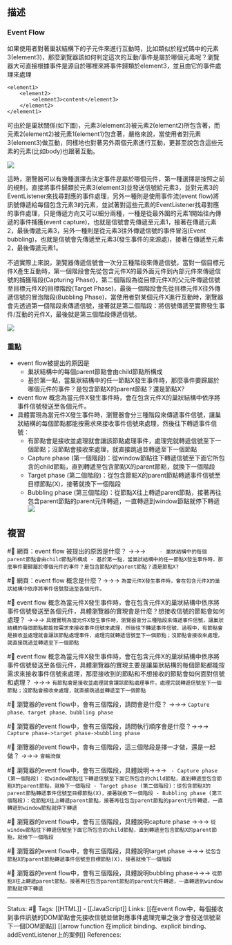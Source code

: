 ## 描述



### Event Flow

如果使用者對著巢狀結構下的子元件來進行互動時，比如類似於程式碼中的元素3(element3)，那麼瀏覽器該如何判定這次的互動/事件是屬於哪個元素呢？瀏覽器大可直接根據事件是源自於哪裡來將事件歸類於element3，並且由它的事件處理來處理

```
<element1>
	<element2>
		<element3>content</element3>
	</element2>
</element1>
```

  

可由於是巢狀關係(如下圖)，元素3(element3)被元素2(element2)所包含著，而元素2(element2)被元素1(element1)包含著，嚴格來說，當使用者對元素3(element3)做互動，同樣地也對著另外兩個元素進行互動，更甚至說包含這些元素的元素(比如body)也跟著互動。


![](https://res.cloudinary.com/dqfxgtyoi/image/upload/v1630587482/blog/event/threeElements_lohr6c.png)

  
  

這時，瀏覽器可以有幾種選擇去決定事件是屬於哪個元件，第一種選擇是按照之前的規則，直接將事件歸類於元素3(element3)並發送信號給元素3，並對元素3的EventListener來找尋對應的事件處理，另外一種則是使用事件流(event flow)將訊號傳遞給每個包含元素3的元素，並試著對這些元素的EventListener找尋對應的事件處理，只是傳遞方向又可以細分兩種，一種是從最外圍的元素1開始往內傳遞的事件捕獲(event capture)，也就是信號會先傳遞至元素1，接著在傳遞元素2，最後傳遞元素3，另外一種則是從元素3往外傳遞信號的事件冒泡(Event bubbling)，也就是信號會先傳遞至元素3(發生事件的來源處)，接著在傳遞至元素2，最後傳遞元素1。

  

不過實際上來說，瀏覽器傳遞信號會一次分三種階段來傳遞信號，當對一個目標元件X產生互動時，第一個階段會先從包含元件X的最外面元件到內部元件來傳遞信號的捕獲階段(Capturing Phase)，第二個階段為從目標元件X的父元件傳遞信號至目標元件X的目標階段(Target Phase)，最後一個階段會先從目標元件X往外傳遞信號的冒泡階段(Bubbling Phase)，當使用者對某個元件X進行互動時，瀏覽器會先透過第一個階段來傳遞信號，接著就是第二個階段：將信號傳遞至實際發生事件/互動的元件X，最後就是第三個階段傳遞信號。

  

![](https://res.cloudinary.com/dqfxgtyoi/image/upload/v1636879992/blog/event/currentPropagationPath_rj9x5j.png)


### 重點



- event flow被提出的原因是
	- 巢狀結構中的每個parent節點會由child節點所構成
	- 基於第一點，當巢狀結構中的任一節點X發生事件時，那麼事件要歸屬於哪個元件的事件？是包含節點X的parent節點？還是節點X?
- event flow 概念為當元件X發生事件時，會在包含元件X的巢狀結構中依序將事件信號發送至各個元件。
- 具體實現為當元件X發生事件時，瀏覽器會分三種階段來傳遞事件信號，讓巢狀結構的每個節點都能按需求來接收事件信號來處理，然後往下轉遞事件信號：
	- 有節點會是接收並處理就會讓該節點處理事件，處理完就轉遞信號至下一個節點；沒節點會接收來處理，就直接跳過並轉遞至下一個節點
	- Capture phase (第一個階段)：從window節點往下轉遞信號至下面它所包含的child節點，直到轉遞至包含節點X的parent節點，就換下一個階段
	- Target phase (第二個階段)：從包含節點X的parent節點轉遞事件信號至目標節點(X)，接著就換下一個階段
	- Bubbling phase (第三個階段)：從節點X往上轉遞parent節點，接著再往包含parent節點的parent元件轉遞，一直轉遞到window節點就停下轉遞
![](https://res.cloudinary.com/dqfxgtyoi/image/upload/v1636879992/blog/event/currentPropagationPath_rj9x5j.png)


## 複習

#🧠 網頁：event flow 被提出的原因是什麼？ ->->-> `	- 巢狀結構中的每個parent節點會由child節點所構成 - 基於第一點，當巢狀結構中的任一節點X發生事件時，那麼事件要歸屬於哪個元件的事件？是包含節點X的parent節點？還是節點X?`

#🧠 網頁：event flow 概念是什麼？->->-> `為當元件X發生事件時，會在包含元件X的巢狀結構中依序將事件信號發送至各個元件。`
<!--SR:!2022-11-18,3,250-->

#🧠 event flow 概念為當元件X發生事件時，會在包含元件X的巢狀結構中依序將事件信號發送至各個元件，具體瀏覽器的實現會是什麼？想接收信號的節點會如何處理？ ->->-> `具體實現為當元件X發生事件時，瀏覽器會分三種階段來傳遞事件信號，讓巢狀結構的每個節點都能按需求來接收事件信號來處理，然後往下轉遞事件信號，過程中，有節點會是接收並處理就會讓該節點處理事件，處理完就轉遞信號至下一個節點；沒節點會接收來處理，就直接跳過並轉遞至下一個節點`
<!--SR:!2022-11-18,3,250-->

#🧠 event flow 概念為當元件X發生事件時，會在包含元件X的巢狀結構中依序將事件信號發送至各個元件，具體瀏覽器的實現主要是讓巢狀結構的每個節點都能按需求來接收事件信號來處理，那麼接收到的節點和不想接收的節點會如何面對信號和處理？ ->->-> `有節點會是接收並處理就會讓該節點處理事件，處理完就轉遞信號至下一個節點；沒節點會接收來處理，就直接跳過並轉遞至下一個節點`
<!--SR:!2022-11-18,3,250-->

#🧠 瀏覽器的event flow中，會有三個階段，請問會是什麼？ ->->-> `Capture phase、target phase、bubbling phase`
<!--SR:!2022-11-18,3,250-->

#🧠 瀏覽器的event flow中，會有三個階段，請問執行順序會是什麼？->->-> `Capture phase->target phase->bubbling phase`

#🧠 瀏覽器的event flow中，會有三個階段，這三個階段是擇一才做，還是一起做？ ->->-> `會輪流做`
<!--SR:!2022-11-18,3,250-->

#🧠  瀏覽器的event flow中，會有三個階段，具體說明->->-> `	- Capture phase (第一個階段)：從window節點往下轉遞信號至下面它所包含的child節點，直到轉遞至包含節點X的parent節點，就換下一個階段 - Target phase (第二個階段)：從包含節點X的parent節點轉遞事件信號至目標節點(X)，接著就換下一個階段 - Bubbling phase (第三個階段)：從節點X往上轉遞parent節點，接著再往包含parent節點的parent元件轉遞，一直轉遞到window節點就停下轉遞`

#🧠 瀏覽器的event flow中，會有三個階段，具體說明capture phase ->->-> `從window節點往下轉遞信號至下面它所包含的child節點，直到轉遞至包含節點X的parent節點，就換下一個階段`
<!--SR:!2022-11-18,3,250-->

#🧠 瀏覽器的event flow中，會有三個階段，具體說明target phase ->->-> `從包含節點X的parent節點轉遞事件信號至目標節點(X)，接著就換下一個階段`
<!--SR:!2022-11-18,3,250-->

#🧠 瀏覽器的event flow中，會有三個階段，具體說明bubbling phase->->-> `從節點X往上轉遞parent節點，接著再往包含parent節點的parent元件轉遞，一直轉遞到window節點就停下轉遞`
<!--SR:!2022-11-18,3,250-->




---
Status: #🌱 
Tags:
[[HTML]] - [[JavaScript]]
Links:
[[在event flow中，每個接收到事件訊號的DOM節點會先接收信號並做對應事件處理完畢之後才會發送信號至下一個DOM節點]]
[[arrow function 在implicit binding、explicit binding、addEventListener上的案例]]
References: